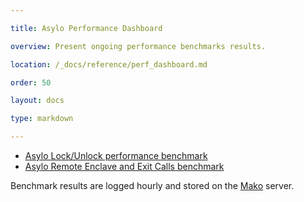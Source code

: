 ```yaml
---

title: Asylo Performance Dashboard

overview: Present ongoing performance benchmarks results.

location: /_docs/reference/perf_dashboard.md

order: 50

layout: docs

type: markdown

---
```



*   [Asylo Lock/Unlock performance benchmark](https://mako.dev/benchmark?benchmark_key=6210795006328832)
*   [Asylo Remote Enclave and Exit Calls benchmark](https://mako.dev/benchmark?benchmark_key=5395432509276160)

Benchmark results are logged hourly and stored on the [Mako](https://mako.dev)
server.
